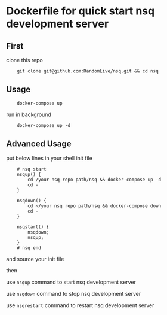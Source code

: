 # Dockerfile for quick start nsq development server

## First

clone this repo
```shell
    git clone git@github.com:RandomLive/nsq.git && cd nsq
```

## Usage

```shell
    docker-compose up
```

run in background
```shell
    docker-compose up -d
```

## Advanced Usage

put below lines in your shell init file

```shell
    # nsq start
    nsqup() {
        cd /your nsq repo path/nsq && docker-compose up -d
        cd -
    }

    nsqdown() {
        cd ~/your nsq repo path/nsq && docker-compose down
        cd -
    }

    nsqstart() {
        nsqdown;
        nsqup;
    }
    # nsq end
```

and source your init file

then

use ```nsqup``` command to start nsq development server

use ```nsqdown``` command to stop nsq development server

use ```nsqrestart``` command to restart nsq development server
